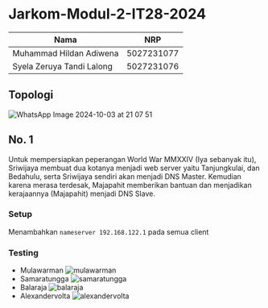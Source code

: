 # Jarkom-Modul-2-IT28-2024

|Nama  | NRP |
|--    | --  |
| Muhammad Hildan Adiwena  | 5027231077 |
| Syela Zeruya Tandi Lalong  | 5027231076 |

## Topologi

![WhatsApp Image 2024-10-03 at 21 07 51](https://github.com/user-attachments/assets/6b8124d0-9f93-4927-9147-6492b892a102)

## No. 1
Untuk mempersiapkan peperangan World War MMXXIV (Iya sebanyak itu), Sriwijaya membuat dua kotanya menjadi web server yaitu Tanjungkulai, dan Bedahulu, serta Sriwijaya sendiri akan menjadi DNS Master. Kemudian karena merasa terdesak, Majapahit memberikan bantuan dan menjadikan kerajaannya (Majapahit) menjadi DNS Slave. 

### Setup
Menambahkan `nameserver 192.168.122.1` pada semua client

### Testing
- Mulawarman
![mulawarman](https://github.com/user-attachments/assets/df441e8f-023d-4acf-aee7-c8b138740cee)
- Samaratungga
![samaratungga](https://github.com/user-attachments/assets/afc7b301-cfc4-453d-897d-c40397b180cf)
- Balaraja
![balaraja](https://github.com/user-attachments/assets/3fa63415-26ce-4606-ba1f-f99f5e008752)
- Alexandervolta
![alexandervolta](https://github.com/user-attachments/assets/85db5996-1f4b-4e7e-b613-399d198f7b75)
